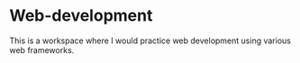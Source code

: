 # Web-development

This is a workspace where I would practice web development using various web frameworks.
